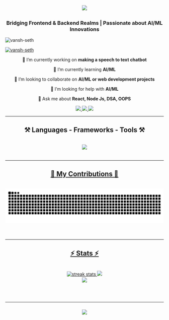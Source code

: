 <h1 align="center"><img src="https://readme-typing-svg.herokuapp.com/?font=Rightoues&size=35&center=true&vCenter=true&width=500&height=70&duration=4000&lines=Hi+There!+👋🏻;I'm+Vansh+Seth!;"/></h1>
<h3 align="center">Bridging Frontend & Backend Realms | Passionate about AI/ML Innovations</h3>

<p align="left"> <img src="https://komarev.com/ghpvc/?username=vansh-seth&label=Profile%20views&color=0e75b6&style=flat" alt="vansh-seth" /> </p>
<p align="left"> <a href="https://github.com/ryo-ma/github-profile-trophy"><img src="https://github-profile-trophy.vercel.app/?username=vansh-seth&column=-1&theme=onedark" alt="vansh-seth" /></a> </p>

<div align="center">
  
🔭 I’m currently working on **making a speech to text chatbot**

🌱 I’m currently learning **AI/ML**

👯 I’m looking to collaborate on **AI/ML or web development projects**

🤝 I’m looking for help with **AI/ML**

💬 Ask me about **React, Node Js, DSA, OOPS**

</div>

<div align="center">
<a href="mailto:sethvansh2004@gmail.com">
  <img src="https://img.shields.io/badge/Gmail-333333?style=for-the-badge&logo=gmail&logoColor=red" target="_blank"/>
</a>
<a href="https://www.linkedin.com/in/vansh-seth-4285ba249/" target="_blank">
  <img src="https://img.shields.io/badge/LinkedIn-0077B5?style=for-the-badge&logo=Linkedin&logoColor=white" target="_blank"/>
</a>
  <a href="https://www.instagram.com/_vansh_seth/" target="_blank">
  <img src="https://img.shields.io/badge/Instagram-ff99cc?style=for-the-badge&logo=Instagram&logoColor=pink" target="_blank"/>
</a>
</div>
<hr/>
<h2 align="center">⚒ Languages - Frameworks - Tools ⚒ </h2>
<br/>
<div align="center">
  <a href="https://skillicons.dev">
    <img src="https://skillicons.dev/icons?i=nodejs,github,python,javascript,express,mongodb,firebase,cpp,c,java,linux,photoshop,bootstrap,discord,tailwind,react,mysql,azure,html,css,vscode,figma,git,bash,matlab,php,next,tensorflow,gcp,npm,octave,ubuntu,windows,anaconda,powershell"/><br/>
</div>

<br/>
<hr/>

<div align='center'>
  <h2>🐍 My Contributions 🐍</h2>
  <br>
  <img alt="snake eating my contributions" src="https://raw.githubusercontent.com/vansh-seth/vansh-seth/output/github-contribution-grid-snake.svg"/>
  <br/><br/><br/>
</div>
<hr/>
<h2 align="center">⚡ Stats ⚡</h2>
<br>
<div align='center'>
  <img width=390 src="https://streak-stats.demolab.com/?user=vansh-seth&count+private=true&theme=react&boarder_radius=10" alt="streak stats"/>
  <img width=390 src="https://github-readme-stats.vercel.app/api?username=vansh-seth&show_icons=true&theme=dracula&include_all_commits=true&count_private=true&hide=issues"/></br>
  <a href="https://github.com/vansh-seth">
   <img align="center" height="170" src="https://github-readme-stats.vercel.app/api/top-langs/?username=vansh-seth&layout=compact&langs_count=16&theme=dracula"/></br>
  </a>
</div>

<br/><br/>
<hr/>

<h3 align='center'>
<img src="https://readme-typing-svg.herokuapp.com/?font=Righteous&size=25&center=true&vCenter=true&width=500&height=70&duration=4000&lines=Thanks+for+visiting!+✌🏻;+Shoot+me+a+message+on+LinkedIn!;I'm+always+down+to+collab+:)">
  
</h3>

<br/>
